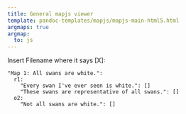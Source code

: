 ```yaml
---
title: General mapjs viewer
template: pandoc-templates/mapjs/mapjs-main-html5.html
argmaps: true
argmap:
  to: js
---
```


Insert Filename where it says [X]:

```{#argmap1 .argmap .yml name="Example 1: All swans are white."}
"Map 1: All swans are white.":
  r1:
    "Every swan I've ever seen is white.": []
    "These swans are representative of all swans.": []
  o2:
    "Not all swans are white.": []
```
